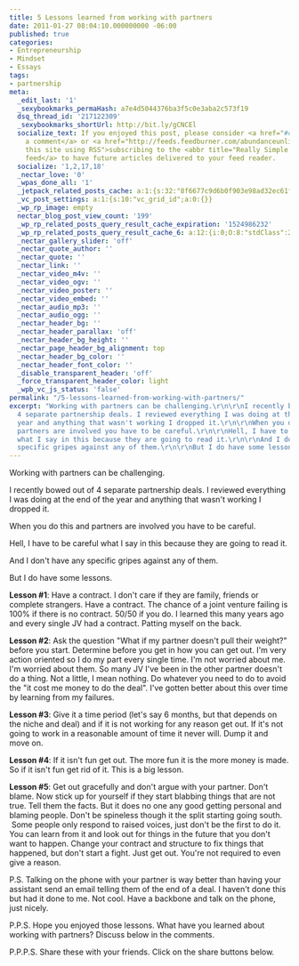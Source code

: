 ```yaml
---
title: 5 Lessons learned from working with partners
date: 2011-01-27 08:04:10.000000000 -06:00
published: true
categories:
- Entrepreneurship
- Mindset
- Essays
tags:
- partnership
meta:
  _edit_last: '1'
  _sexybookmarks_permaHash: a7e4d5044376ba3f5c0e3aba2c573f19
  dsq_thread_id: '217122309'
  _sexybookmarks_shortUrl: http://bit.ly/gCNCEl
  socialize_text: If you enjoyed this post, please consider <a href="#comments">leaving
    a comment</a> or <a href="http://feeds.feedburner.com/abundanceunlimited" title="Syndicate
    this site using RSS">subscribing to the <abbr title="Really Simple Syndication">RSS</abbr>
    feed</a> to have future articles delivered to your feed reader.
  socialize: '1,2,17,18'
  _nectar_love: '0'
  _wpas_done_all: '1'
  _jetpack_related_posts_cache: a:1:{s:32:"8f6677c9d6b0f903e98ad32ec61f8deb";a:2:{s:7:"expires";i:1470701498;s:7:"payload";a:3:{i:0;a:1:{s:2:"id";i:3649;}i:1;a:1:{s:2:"id";i:1034;}i:2;a:1:{s:2:"id";i:4954;}}}}
  _vc_post_settings: a:1:{s:10:"vc_grid_id";a:0:{}}
  _wp_rp_image: empty
  nectar_blog_post_view_count: '199'
  _wp_rp_related_posts_query_result_cache_expiration: '1524986232'
  _wp_rp_related_posts_query_result_cache_6: a:12:{i:0;O:8:"stdClass":2:{s:7:"post_id";s:4:"9312";s:5:"score";s:16:"73.2188702126339";}i:1;O:8:"stdClass":2:{s:7:"post_id";s:3:"260";s:5:"score";s:18:"24.393549417209655";}i:2;O:8:"stdClass":2:{s:7:"post_id";s:4:"1278";s:5:"score";s:18:"19.367552647572808";}i:3;O:8:"stdClass":2:{s:7:"post_id";s:3:"241";s:5:"score";s:18:"19.148676520484734";}i:4;O:8:"stdClass":2:{s:7:"post_id";s:3:"125";s:5:"score";s:18:"17.981258286452917";}i:5;O:8:"stdClass":2:{s:7:"post_id";s:3:"276";s:5:"score";s:18:"17.383898160076615";}i:6;O:8:"stdClass":2:{s:7:"post_id";s:4:"1201";s:5:"score";s:18:"15.997603798956723";}i:7;O:8:"stdClass":2:{s:7:"post_id";s:4:"4537";s:5:"score";s:18:"14.035945292938859";}i:8;O:8:"stdClass":2:{s:7:"post_id";s:3:"107";s:5:"score";s:18:"13.151664119250968";}i:9;O:8:"stdClass":2:{s:7:"post_id";s:4:"1034";s:5:"score";s:18:"11.765369758131078";}i:10;O:8:"stdClass":2:{s:7:"post_id";s:3:"783";s:5:"score";s:18:"11.765369758131078";}i:11;O:8:"stdClass":2:{s:7:"post_id";s:4:"6939";s:5:"score";s:18:"10.954439541909162";}}
  _nectar_gallery_slider: 'off'
  _nectar_quote_author: ''
  _nectar_quote: ''
  _nectar_link: ''
  _nectar_video_m4v: ''
  _nectar_video_ogv: ''
  _nectar_video_poster: ''
  _nectar_video_embed: ''
  _nectar_audio_mp3: ''
  _nectar_audio_ogg: ''
  _nectar_header_bg: ''
  _nectar_header_parallax: 'off'
  _nectar_header_bg_height: ''
  _nectar_page_header_bg_alignment: top
  _nectar_header_bg_color: ''
  _nectar_header_font_color: ''
  _disable_transparent_header: 'off'
  _force_transparent_header_color: light
  _wpb_vc_js_status: 'false'
permalink: "/5-lessons-learned-from-working-with-partners/"
excerpt: "Working with partners can be challenging.\r\n\r\nI recently bowed out of
  4 separate partnership deals. I reviewed everything I was doing at the end of the
  year and anything that wasn't working I dropped it.\r\n\r\nWhen you do this and
  partners are involved you have to be careful.\r\n\r\nHell, I have to be careful
  what I say in this because they are going to read it.\r\n\r\nAnd I don't have any
  specific gripes against any of them.\r\n\r\nBut I do have some lessons."
---
```

Working with partners can be challenging.

I recently bowed out of 4 separate partnership deals. I reviewed everything I was doing at the end of the year and anything that wasn't working I dropped it.

When you do this and partners are involved you have to be careful.

Hell, I have to be careful what I say in this because they are going to read it.

And I don't have any specific gripes against any of them.

But I do have some lessons.

<strong>Lesson #1</strong>: Have a contract. I don't care if they are family, friends or complete strangers. Have a contract. The chance of a joint venture failing is 100% if there is no contract. 50/50 if you do. I learned this many years ago and every single JV had a contract. Patting myself on the back.

<strong>Lesson #2</strong>: Ask the question "What if my partner doesn't pull their weight?" before you start. Determine before you get in how you can get out. I'm very action oriented so I do my part every single time. I'm not worried about me. I'm worried about them. So many JV I've been in the other partner doesn't do a thing. Not a little, I mean nothing. Do whatever you need to do to avoid the "it cost me money to do the deal". I've gotten better about this over time by learning from my failures.

<strong>Lesson #3</strong>: Give it a time period (let's say 6 months, but that depends on the niche and deal) and if it is not working for any reason get out. If it's not going to work in a reasonable amount of time it never will. Dump it and move on.

<strong>Lesson #4</strong>: If it isn't fun get out. The more fun it is the more money is made. So if it isn't fun get rid of it. This is a big lesson.

<strong>Lesson #5</strong>: Get out gracefully and don't argue with your partner. Don't blame. Now stick up for yourself if they start blabbing things that are not true. Tell them the facts. But it does no one any good getting personal and blaming people. Don't be spineless though it the split starting going south.  Some people only respond to raised voices, just don't be the first to do it. You can learn from it and look out for things in the future that you don't want to happen. Change your contract and structure to fix things that happened, but don't start a fight. Just get out. You're not required to even give a reason.

P.S. Talking on the phone with your partner is way better than having your assistant send an email telling them of the end of a deal. I haven't done this but had it done to me. Not cool. Have a backbone and talk on the phone, just nicely.

P.P.S. Hope you enjoyed those lessons. What have you learned about working with partners? Discuss below in the comments.

P.P.P.S. Share these with your friends. Click on the share buttons below.</p>
